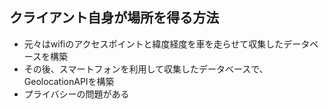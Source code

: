 ## クライアント自身が場所を得る方法
- 元々はwifiのアクセスポイントと緯度経度を車を走らせて収集したデータベースを構築
- その後、スマートフォンを利用して収集したデータベースで、GeolocationAPIを構築
- プライバシーの問題がある
